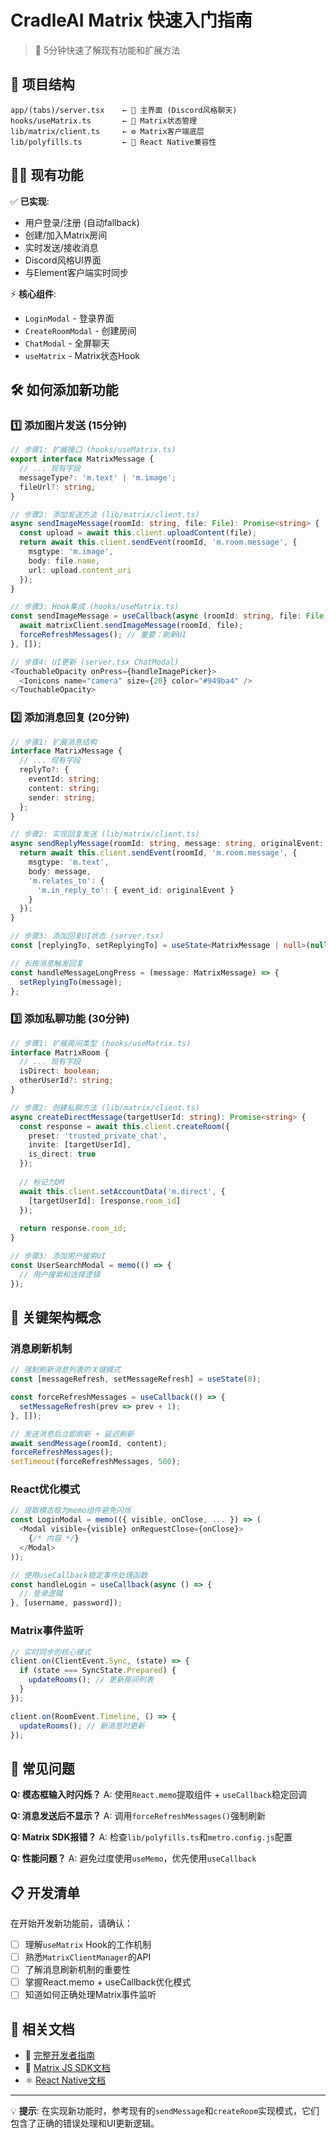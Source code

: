# CradleAI Matrix 快速入门指南

> 🚀 5分钟快速了解现有功能和扩展方法

## 📁 项目结构

```
app/(tabs)/server.tsx    ← 🎯 主界面 (Discord风格聊天)
hooks/useMatrix.ts       ← 🔌 Matrix状态管理
lib/matrix/client.ts     ← ⚙️ Matrix客户端底层
lib/polyfills.ts         ← 🔧 React Native兼容性
```

## 🏃‍♂️ 现有功能

✅ **已实现**:
- 用户登录/注册 (自动fallback)
- 创建/加入Matrix房间
- 实时发送/接收消息
- Discord风格UI界面
- 与Element客户端实时同步

⚡ **核心组件**:
- `LoginModal` - 登录界面
- `CreateRoomModal` - 创建房间
- `ChatModal` - 全屏聊天
- `useMatrix` - Matrix状态Hook

## 🛠️ 如何添加新功能

### 1️⃣ 添加图片发送 (15分钟)

```typescript
// 步骤1: 扩展接口 (hooks/useMatrix.ts)
export interface MatrixMessage {
  // ... 现有字段
  messageType?: 'm.text' | 'm.image';
  fileUrl?: string;
}

// 步骤2: 添加发送方法 (lib/matrix/client.ts)
async sendImageMessage(roomId: string, file: File): Promise<string> {
  const upload = await this.client.uploadContent(file);
  return await this.client.sendEvent(roomId, 'm.room.message', {
    msgtype: 'm.image',
    body: file.name,
    url: upload.content_uri
  });
}

// 步骤3: Hook集成 (hooks/useMatrix.ts)
const sendImageMessage = useCallback(async (roomId: string, file: File) => {
  await matrixClient.sendImageMessage(roomId, file);
  forceRefreshMessages(); // 重要：刷新UI
}, []);

// 步骤4: UI更新 (server.tsx ChatModal)
<TouchableOpacity onPress={handleImagePicker}>
  <Ionicons name="camera" size={20} color="#949ba4" />
</TouchableOpacity>
```

### 2️⃣ 添加消息回复 (20分钟)

```typescript
// 步骤1: 扩展消息结构
interface MatrixMessage {
  // ... 现有字段
  replyTo?: {
    eventId: string;
    content: string;
    sender: string;
  };
}

// 步骤2: 实现回复发送 (lib/matrix/client.ts)
async sendReplyMessage(roomId: string, message: string, originalEvent: string) {
  return await this.client.sendEvent(roomId, 'm.room.message', {
    msgtype: 'm.text',
    body: message,
    'm.relates_to': {
      'm.in_reply_to': { event_id: originalEvent }
    }
  });
}

// 步骤3: 添加回复UI状态 (server.tsx)
const [replyingTo, setReplyingTo] = useState<MatrixMessage | null>(null);

// 长按消息触发回复
const handleMessageLongPress = (message: MatrixMessage) => {
  setReplyingTo(message);
};
```

### 3️⃣ 添加私聊功能 (30分钟)

```typescript
// 步骤1: 扩展房间类型 (hooks/useMatrix.ts)
interface MatrixRoom {
  // ... 现有字段
  isDirect: boolean;
  otherUserId?: string;
}

// 步骤2: 创建私聊方法 (lib/matrix/client.ts)
async createDirectMessage(targetUserId: string): Promise<string> {
  const response = await this.client.createRoom({
    preset: 'trusted_private_chat',
    invite: [targetUserId],
    is_direct: true
  });
  
  // 标记为DM
  await this.client.setAccountData('m.direct', {
    [targetUserId]: [response.room_id]
  });
  
  return response.room_id;
}

// 步骤3: 添加用户搜索UI
const UserSearchModal = memo(() => {
  // 用户搜索和选择逻辑
});
```

## 🎯 关键架构概念

### 消息刷新机制
```typescript
// 强制刷新消息列表的关键模式
const [messageRefresh, setMessageRefresh] = useState(0);

const forceRefreshMessages = useCallback(() => {
  setMessageRefresh(prev => prev + 1);
}, []);

// 发送消息后立即刷新 + 延迟刷新
await sendMessage(roomId, content);
forceRefreshMessages();
setTimeout(forceRefreshMessages, 500);
```

### React优化模式
```typescript
// 提取模态框为memo组件避免闪烁
const LoginModal = memo(({ visible, onClose, ... }) => (
  <Modal visible={visible} onRequestClose={onClose}>
    {/* 内容 */}
  </Modal>
));

// 使用useCallback稳定事件处理函数
const handleLogin = useCallback(async () => {
  // 登录逻辑
}, [username, password]);
```

### Matrix事件监听
```typescript
// 实时同步的核心模式
client.on(ClientEvent.Sync, (state) => {
  if (state === SyncState.Prepared) {
    updateRooms(); // 更新房间列表
  }
});

client.on(RoomEvent.Timeline, () => {
  updateRooms(); // 新消息时更新
});
```

## 🚨 常见问题

**Q: 模态框输入时闪烁？**
A: 使用`React.memo`提取组件 + `useCallback`稳定回调

**Q: 消息发送后不显示？**
A: 调用`forceRefreshMessages()`强制刷新

**Q: Matrix SDK报错？**
A: 检查`lib/polyfills.ts`和`metro.config.js`配置

**Q: 性能问题？**
A: 避免过度使用`useMemo`，优先使用`useCallback`

## 📋 开发清单

在开始开发新功能前，请确认：

- [ ] 理解`useMatrix` Hook的工作机制
- [ ] 熟悉`MatrixClientManager`的API
- [ ] 了解消息刷新机制的重要性
- [ ] 掌握React.memo + useCallback优化模式
- [ ] 知道如何正确处理Matrix事件监听

## 🔗 相关文档

- 📖 [完整开发者指南](./DEVELOPER_GUIDE.md)
- 🔌 [Matrix JS SDK文档](https://matrix-org.github.io/matrix-js-sdk/)
- ⚛️ [React Native文档](https://reactnative.dev/)

---

💡 **提示**: 在实现新功能时，参考现有的`sendMessage`和`createRoom`实现模式，它们包含了正确的错误处理和UI更新逻辑。 